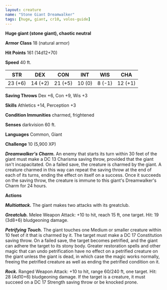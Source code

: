 ```yaml
---
layout: creature
name: "Stone Giant Dreamwalker"
tags: [huge, giant, cr10, volos-guide]
---
```


**Huge giant (stone giant), chaotic neutral**

**Armor Class** 18 (natural armor)

**Hit Points** 161 (14d12+70)

**Speed** 40 ft.

|   STR   |   DEX   |   CON   |   INT   |   WIS   |   CHA   |
|:-----:|:-----:|:-----:|:-----:|:-----:|:-----:|
| 23 (+6) | 14 (+2) | 21 (+5) | 10 (0) | 8 (-1) | 12 (+1) |

**Saving Throws** Dex +6, Con +9, Wis +3

**Skills** Athletics +14, Perception +3

**Condition Immunities** charmed, frightened

**Senses** darkvision 60 ft.

**Languages** Common, Giant

**Challenge** 10 (5,900 XP)

***Dreamwalker's Charm.*** An enemy that starts its turn within 30 feet of the giant must make a DC 13 Charisma saving throw, provided that the giant isn't incapacitated. On a failed save, the creature is charmed by the giant. A creature charmed in this way can repeat the saving throw at the end of each of its turns, ending the effect on itself on a success. Once it succeeds on the saving throw, the creature is immune to this giant's Dreamwalker's Charm for 24 hours.

**Actions**

***Multiattack.*** The giant makes two attacks with its greatclub.

***Greatclub.*** Melee Weapon Attack: +10 to hit, reach 15 ft, one target. Hit: 19 (3d8+6) bludgeoning damage.

***Petrifying Touch.*** The giant touches one Medium or smaller creature within 10 feet of it that is charmed by it. The target must make a DC 17 Constitution saving throw. On a failed save, the target becomes petrified, and the giant can adhere the target to its stony body. Greater restoration spells and other magic that can undo petrification have no effect on a petrified creature on the giant unless the giant is dead, in which case the magic works normally, freeing the petrified creature as well as ending the petrified condition on it.

***Rock.*** Ranged Weapon Attack: +10 to hit, range 60/240 ft, one target. Hit: 28 (4d10+6) bludgeoning damage. If the target is a creature, it must succeed on a DC 17 Strength saving throw or be knocked prone.

